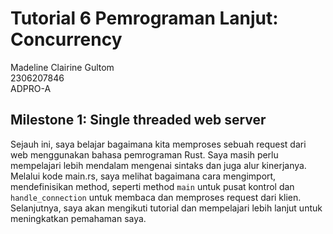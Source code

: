 # Tutorial 6 Pemrograman Lanjut: Concurrency
Madeline Clairine Gultom\
2306207846\
ADPRO-A

## Milestone 1: Single threaded web server
Sejauh ini, saya belajar bagaimana kita memproses sebuah request dari web menggunakan bahasa pemrograman Rust. Saya masih perlu mempelajari lebih mendalam mengenai sintaks dan juga alur kinerjanya. Melalui kode main.rs, saya melihat bagaimana cara mengimport, mendefinisikan method, seperti method `main` untuk pusat kontrol dan `handle_connection` untuk membaca dan memproses request dari klien. Selanjutnya, saya akan mengikuti tutorial dan mempelajari lebih lanjut untuk meningkatkan pemahaman saya.